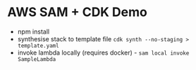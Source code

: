 # AWS SAM + CDK Demo

- npm install
- synthesise stack to template file `cdk synth --no-staging > template.yaml`
- invoke lambda locally (requires docker) - `sam local invoke SampleLambda`
